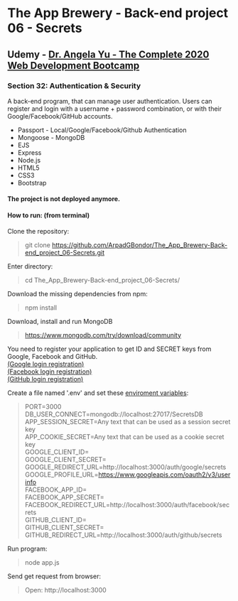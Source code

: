 # The App Brewery - Back-end project 06 - Secrets

## Udemy - [Dr. Angela Yu - The Complete 2020 Web Development Bootcamp](https://www.udemy.com/course/the-complete-web-development-bootcamp/)

### Section 32: Authentication & Security
A back-end program, that can manage user authentication. Users can register and login with a username + password combination, or with their Google/Facebook/GitHub accounts.
 - Passport - Local/Google/Facebook/Github Authentication
 - Mongoose - MongoDB
 - EJS
 - Express
 - Node.js
 - HTML5
 - CSS3
 - Bootstrap

#### The project is not deployed anymore.

#### How to run: (from terminal)
 Clone the repository: 
 > git clone https://github.com/ArpadGBondor/The_App_Brewery-Back-end_project_06-Secrets.git
 
 Enter directory:
 > cd The_App_Brewery-Back-end_project_06-Secrets/
 
 Download the missing dependencies from npm: 
 > npm install
 
 Download, install and run MongoDB
 > https://www.mongodb.com/try/download/community

You need to register your application to get ID and SECRET keys from Google, Facebook and GitHub.  
[(Google login registration)](https://console.developers.google.com/apis/)  
[(Facebook login registration)](https://developers.facebook.com/)  
[(GitHub login registration)](https://github.com/settings/developers)
 
 Create a file named '.env' and set these [enviroment variables](https://www.npmjs.com/package/dotenv):
 > PORT=3000  
 > DB_USER_CONNECT=mongodb://localhost:27017/SecretsDB  
 > APP_SESSION_SECRET=Any text that can be used as a session secret key  
 > APP_COOKIE_SECRET=Any text that can be used as a cookie secret key  
 > GOOGLE_CLIENT_ID=  
 > GOOGLE_CLIENT_SECRET=  
 > GOOGLE_REDIRECT_URL=http://localhost:3000/auth/google/secrets  
 > GOOGLE_PROFILE_URL=https://www.googleapis.com/oauth2/v3/userinfo  
 > FACEBOOK_APP_ID=  
 > FACEBOOK_APP_SECRET=  
 > FACEBOOK_REDIRECT_URL=http://localhost:3000/auth/facebook/secrets  
 > GITHUB_CLIENT_ID=  
 > GITHUB_CLIENT_SECRET=  
 > GITHUB_REDIRECT_URL=http://localhost:3000/auth/github/secrets  

 Run program: 
 > node app.js
 
 Send get request from browser:
 > Open: http://localhost:3000
